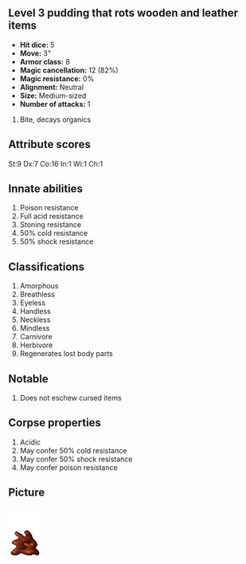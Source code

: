 ## Level 3 pudding that rots wooden and leather items

- **Hit dice:** 5
- **Move:** 3"
- **Armor class:** 8
- **Magic cancellation:** 12 (82%)
- **Magic resistance:** 0%
- **Alignment:** Neutral
- **Size:** Medium-sized
- **Number of attacks:** 1
1. Bite, decays organics

## Attribute scores

St:9 Dx:7 Co:16 In:1 Wi:1 Ch:1

## Innate abilities

1. Poison resistance
2. Full acid resistance
3. Stoning resistance
4. 50% cold resistance
5. 50% shock resistance

## Classifications

1. Amorphous
2. Breathless
3. Eyeless
4. Handless
5. Neckless
6. Mindless
7. Carnivore
8. Herbivore
9. Regenerates lost body parts

## Notable

1. Does not eschew cursed items

## Corpse properties

1. Acidic
2. May confer 50% cold resistance
3. May confer 50% shock resistance
4. May confer poison resistance

## Picture

![Brown pudding](https://github.com/hyvanmielenpelit/GnollHackTileSet/blob/main/Monsters/brown_pudding/brown_pudding.png)
